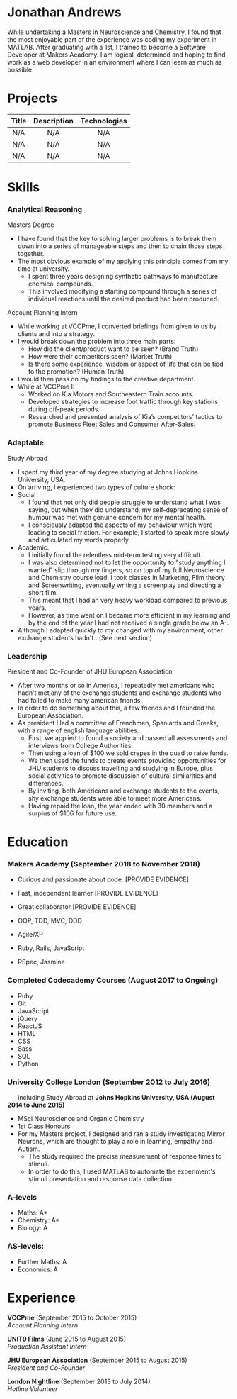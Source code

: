 # Jonathan Andrews

While undertaking a Masters in Neuroscience and Chemistry, I found that the most enjoyable part of the experience was coding my experiment in MATLAB. After graduating with a 1st, I trained to become a Software Developer at Makers Academy. I am logical, determined and hoping to find work as a web developer in an environment where I can learn as much as possible.

# Projects

| Title | Description | Technologies |
| :---: |:-----------:| :-----------:|
| N/A   | N/A         | N/A          |
| N/A   | N/A         | N/A          |
| N/A   | N/A         | N/A          |


# Skills

### Analytical Reasoning

Masters Degree
- I have found that the key to solving larger problems is to break them down into a series of manageable steps and then to chain those steps together.
- The most obvious example of my applying this principle comes from my time at university.
  - I spent three years designing synthetic pathways to manufacture chemical compounds.
  - This involved modifying a starting compound through a series of individual reactions until the desired product had been produced.

Account Planning Intern
- While working at VCCPme, I converted briefings from given to us by clients and into a strategy.
- I would break down the problem into three main parts:
  - How did the client/product want to be seen? (Brand Truth)
  - How were their competitors seen? (Market Truth)
  - Is there some experience, wisdom or aspect of life that can be tied to the promotion? (Human Truth)
- I would then pass on my findings to the creative department.
- While at VCCPme I:
  - Worked on Kia Motors and Southeastern Train accounts.
  - Developed strategies to increase foot traffic through key stations during off-peak periods.
  - Researched and presented analysis of Kia’s competitors’ tactics to promote Business Fleet Sales and Consumer After-Sales.

### Adaptable

Study Abroad
- I spent my third year of my degree studying at Johns Hopkins University, USA.
- On arriving, I experienced two types of culture shock:
- Social
  - I found that not only did people struggle to understand what I was saying, but when they did understand, my self-deprecating sense of humour was met with genuine concern for my mental health.
  - I consciously adapted the aspects of my behaviour which were leading to social friction. For example, I started to speak more slowly and articulated my words properly.
- Academic.
  - I initially found the relentless mid-term testing very difficult.
  - I was also determined not to let the opportunity to "study anything I wanted" slip through my fingers, so on top of my full Neuroscience and Chemistry course load, I took classes in Marketing, Film theory and Screenwriting, eventually writing a screenplay and directing a short film.
  - This meant that I had an very heavy workload compared to previous years.
  - However, as time went on I became more efficient in my learning and by the end of the year I had not received a single grade below an A-.
- Although I adapted quickly to my changed with my environment, other exchange students hadn't...(See next section)

### Leadership

President and Co-Founder of JHU European Association
- After two months or so in America, I repeatedly met americans who hadn't met any of the exchange students and exchange students who had failed to make many american friends.
- In order to do something about this, a few friends and I founded the European Association.
- As president I led a committee of Frenchmen, Spaniards and Greeks, with a range of english language abilities.
  - First, we applied to found a society and passed all assessments and interviews from College Authorities.
  - Then using a loan of $100 we sold crepes in the quad to raise funds.
  - We then used the funds to create events providing opportunities for JHU students to discuss travelling and studying in Europe, plus social activities to promote discussion of cultural similarities and differences.
  - By inviting, both Americans and exchange students to the events, shy exchange students were able to meet more Americans.
  - Having repaid the loan, the year ended with 30 members and a surplus of $106 for future use.


# Education

### Makers Academy (September 2018 to November 2018)

- Curious and passionate about code. [PROVIDE EVIDENCE]
- Fast, independent learner [PROVIDE EVIDENCE]
- Great collaborator [PROVIDE EVIDENCE]

- OOP, TDD, MVC, DDD
- Agile/XP
- Ruby, Rails, JavaScript
- RSpec, Jasmine

### Completed Codecademy Courses (August 2017 to Ongoing)

- Ruby
- Git
- JavaScript
- jQuery
- ReactJS
- HTML
- CSS
- Sass
- SQL
- Python

### University College London (September 2012 to July 2016)
&nbsp;&nbsp;&nbsp;&nbsp;&nbsp;&nbsp;including Study Abroad at **Johns Hopkins University, USA (August 2014 to June 2015)**

- MSci Neuroscience and Organic Chemistry
- 1st Class Honours
- For my Masters project, I designed and ran a study investigating Mirror Neurons, which are thought to play a role in learning, empathy and Autism.
  - The study required the precise measurement of response times to stimuli.
  - In order to do this, I used MATLAB to automate the experiment's stimuli presentation and response data collection.

### A-levels

- Maths: A*
- Chemistry: A*
- Biology: A

### AS-levels:

- Further Maths: A
- Economics: A

# Experience

**VCCPme** (September 2015 to October 2015)    
*Account Planning Intern*

**UNIT9 Films** (June 2015 to August 2015)   
*Production Assistant Intern*

**JHU European Association** (September 2015 to August 2015)   
*President and Co-Founder*

**London Nightline** (September 2013 to July 2014)   
*Hotline Volunteer*
